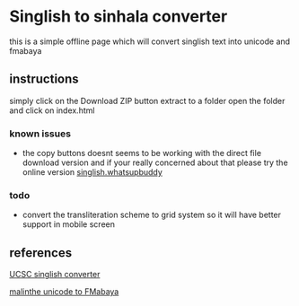 # Singlish to sinhala converter

this is a simple offline page which will convert singlish text into unicode and fmabaya

## instructions
simply click on the Download ZIP button
extract to a folder
open the folder and click on index.html

### known issues
* the copy buttons doesnt seems to be working with the direct file download version and if your really concerned about that please try the online version [singlish.whatsupbuddy](http://singlish.whatsupbuddy.com/)

### todo
* convert the transliteration scheme to grid system so it will have better support in mobile screen

## references 

[UCSC singlish converter](http://www.ucsc.cmb.ac.lk/ltrl/services/feconverter/t1.html)

[malinthe unicode to FMabaya](http://converter.malinthe.com/)
